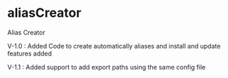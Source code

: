 aliasCreator
============

Alias Creator

V-1.0 : Added Code to create automatically aliases and install and update features added

V-1.1 : Added support to add export paths using the same config file 

